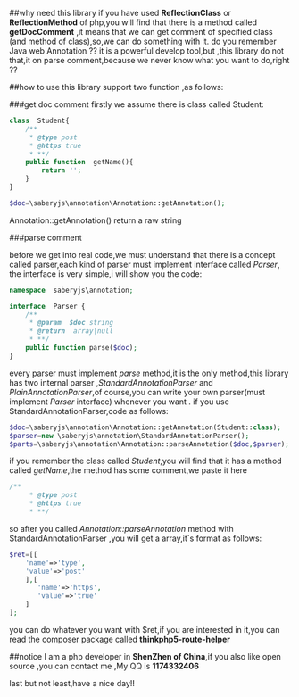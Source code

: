 ##why need this library
if you have  used **ReflectionClass** or **ReflectionMethod** of php,you will find that there is a method called **getDocComment**
,it means that we can get comment  of specified class (and method of class),so,we can do something with it.
do you remember Java web Annotation ?? it is a powerful develop tool,but ,this library do not that,it on parse comment,because we never know what you want to do,right ??

##how to use
this library support two function ,as follows:

###get doc comment
firstly we  assume there is class called Student:
```php
class  Student{
    /**
     * @type post
     * @https true
     * **/
    public function  getName(){
        return '';
    }
}
```
```php
$doc=\saberyjs\annotation\Annotation::getAnnotation();
```
Annotation::getAnnotation() return a raw string

###parse comment

before we get into real code,we must understand that there is a concept called parser,each kind of parser must 
implement interface called *Parser*, the interface is very simple,i will show you the code:

```php
namespace  saberyjs\annotation;

interface  Parser {
    /**
     * @param  $doc string
     * @return  array|null
     * **/
    public function parse($doc);
}
```

every parser must implement *parse* method,it is the only method,this library has two internal parser ,*StandardAnnotationParser* and *PlainAnnotationParser*,of course,you can write your own parser(must implement *Parser* interface) whenever you want .
if you use StandardAnnotationParser,code as follows:
```php
$doc=\saberyjs\annotation\Annotation::getAnnotation(Student::class);
$parser=new \saberyjs\annotation\StandardAnnotationParser();
$parts=\saberyjs\annotation\Annotation::parseAnnotation($doc,$parser);
```
if you remember the class called *Student*,you will find that it has a method called *getName*,the method has some comment,we paste it here
```php
/**
     * @type post
     * @https true
     * **/
```
so after you called *Annotation::parseAnnotation* method with StandardAnnotationParser ,you will get a array,it`s format as follows:
```php
$ret=[[
    'name'=>'type',
    'value'=>'post'
    ],[
       'name'=>'https',
       'value'=>'true'
    ]
];
```
you can do  whatever you want with $ret,if you are interested in it,you can read  the composer package called **thinkphp5-route-helper**

##notice
I am a php developer in **ShenZhen of China**,if you also like open source ,you can contact me ,My QQ is **1174332406**

last but not least,have a nice day!!

[reflClass]:http://php.net/manual/zh/class.reflectionclass.php
[reflMethod]:http://php.net/manual/zh/class.reflectionmethod.php